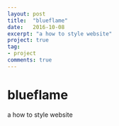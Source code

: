 ```yaml
---
layout: post
title:  "blueflame"
date:   2016-10-08
excerpt: "a how to style website"
project: true
tag:
- project
comments: true
---
```

# blueflame
a how to style website
